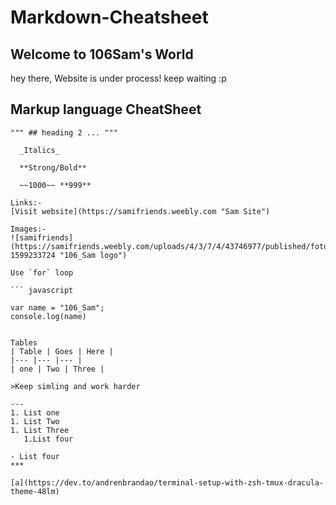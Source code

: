 # Markdown-Cheatsheet

## Welcome to 106Sam's World

hey there, Website is under process! 
keep waiting :p

## Markup language CheatSheet

``` """ # heading 1 """
""" ## heading 2 ... """
 
  _Italics_ 
 
  **Strong/Bold**
 
  ~~1000~~ **999**

Links:-
[Visit website](https://samifriends.weebly.com "Sam Site")

Images:-
![samifriends](https://samifriends.weebly.com/uploads/4/3/7/4/43746977/published/fotojet1.jpg?1599233724 "106_Sam logo")

Use `for` loop

``` javascript 

var name = "106_Sam";
console.log(name)


Tables
| Table | Goes | Here |
|--- |--- |--- |
| one | Two | Three |

>Keep simling and work harder

---
1. List one 
1. List Two 
1. List Three 
   1.List four 

- List four 
***

[a](https://dev.to/andrenbrandao/terminal-setup-with-zsh-tmux-dracula-theme-48lm)
